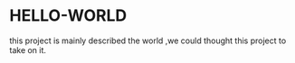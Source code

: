 # HELLO-WORLD
this project is mainly described the world ,we could thought this project to take on it.
